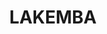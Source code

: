 ---
lastmod: '2025-04-06T06:05:20+00:00'
latitude: -33.924525
layout: suburb
longitude: 151.076939
postcode: '2195'
state: NSW
title: LAKEMBA
url: /nsw/lakemba/
---